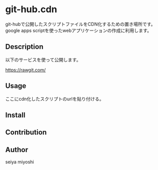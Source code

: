 git-hub.cdn
====
git-hubで公開したスクリプトファイルをCDN化するための置き場所です。
google apps scriptを使ったwebアプリケーションの作成に利用します。

## Description
以下のサービスを使って公開します。

https://rawgit.com/

## Usage
ここにcdn化したスクリプトのurlを貼り付ける。

## Install

## Contribution

## Author
seiya miyoshi


